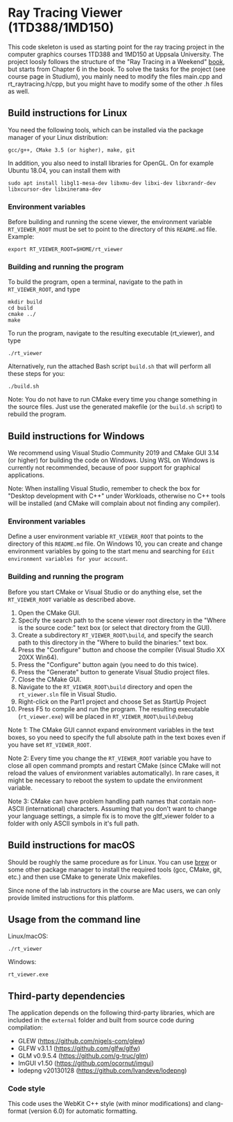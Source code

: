 # Ray Tracing Viewer (1TD388/1MD150)

This code skeleton is used as starting point for the ray tracing project in the computer graphics courses 1TD388 and 1MD150 at Uppsala University. The project loosly follows the structure of the "Ray Tracing in a Weekend" [book](https://raytracing.github.io/books/RayTracingInOneWeekend.html), but starts from Chapter 6 in the book. To solve the tasks for the project (see course page in Studium), you mainly need to modify the files main.cpp and rt_raytracing.h/cpp, but you might have to modify some of the other .h files as well.


## Build instructions for Linux

You need the following tools, which can be installed via the package manager of your Linux distribution:

    gcc/g++, CMake 3.5 (or higher), make, git

In addition, you also need to install libraries for OpenGL. On for example Ubuntu 18.04, you can install them with

    sudo apt install libgl1-mesa-dev libxmu-dev libxi-dev libxrandr-dev libxcursor-dev libxinerama-dev


### Environment variables

Before building and running the scene viewer, the environment variable `RT_VIEWER_ROOT` must be set to point to the directory of this `README.md` file. Example:

    export RT_VIEWER_ROOT=$HOME/rt_viewer


### Building and running the program

To build the program, open a terminal, navigate to
the path in `RT_VIEWER_ROOT`, and type

    mkdir build
    cd build
    cmake ../
    make

To run the program, navigate to the resulting executable (rt_viewer), and type

    ./rt_viewer

Alternatively, run the attached Bash script `build.sh` that will perform all these steps for you:

    ./build.sh

Note: You do not have to run CMake every time you change something in the source files. Just use the generated makefile (or the `build.sh` script) to rebuild the program.


## Build instructions for Windows

We recommend using Visual Studio Community 2019 and CMake GUI 3.14 (or higher) for building the code on Windows. Using WSL on Windows is currently not recommended, because of poor support for graphical applications.

Note: When installing Visual Studio, remember to check the box for "Desktop development with C++" under Workloads, otherwise no C++ tools will be installed (and CMake will complain about not finding any compiler). 


### Environment variables

Define a user environment variable `RT_VIEWER_ROOT` that points to the directory of this `README.md` file. On Windows 10, you can create and change environment variables by going to the start menu and searching for `Edit environment variables for your account`.


### Building and running the program

Before you start CMake or Visual Studio or do anything else, set the `RT_VIEWER_ROOT` variable as described above.

1. Open the CMake GUI.
2. Specify the search path to the scene viewer root directory in the "Where is the source code:" text box (or select that directory from the GUI).
3. Create a subdirectory `RT_VIEWER_ROOT\build`, and specify the search path to this directory in the "Where to build the binaries:" text box.
4. Press the "Configure" button and choose the compiler (Visual Studio XX 20XX Win64).
5. Press the "Configure" button again (you need to do this twice).
6. Press the "Generate" button to generate Visual Studio project
   files.
7. Close the CMake GUI.
8. Navigate to the `RT_VIEWER_ROOT\build` directory and
   open the `rt_viewer.sln` file in Visual Studio.
9. Right-click on the Part1 project and choose Set as StartUp Project
10. Press F5 to compile and run the program. The resulting executable (`rt_viewer.exe`) will be placed in `RT_VIEWER_ROOT\build\Debug`

Note 1: The CMake GUI cannot expand environment variables in the text boxes, so you need to specify the full absolute path in the text boxes even if you have set `RT_VIEWER_ROOT`.

Note 2: Every time you change the `RT_VIEWER_ROOT` variable you have to close all open command prompts and restart CMake (since CMake will not reload the values of environment variables automatically). In rare cases, it might be necessary to reboot the system to update the environment variable.

Note 3: CMake can have problem handling path names that contain non-ASCII (international) characters. Assuming that you don't want to change your language settings, a simple fix is to move the gltf_viewer folder to a folder with only ASCII symbols in it's full path.


## Build instructions for macOS

Should be roughly the same procedure as for Linux. You can use [brew](https://brew.sh/) or some other package manager to install the required tools (gcc, CMake, git, etc.) and then use CMake to generate Unix makefiles.

Since none of the lab instructors in the course are Mac users, we can only provide limited instructions for this platform.


## Usage from the command line

Linux/macOS:

    ./rt_viewer

Windows:

    rt_viewer.exe


## Third-party dependencies

The application depends on the following third-party libraries, which are included in the `external` folder and built from source code during compilation:

- GLEW (https://github.com/nigels-com/glew)
- GLFW v3.1.1 (https://github.com/glfw/glfw)
- GLM v0.9.5.4 (https://github.com/g-truc/glm)
- ImGUI v1.50 (https://github.com/ocornut/imgui)
- lodepng v20130128 (https://github.com/lvandeve/lodepng)


### Code style

This code uses the WebKit C++ style (with minor modifications) and clang-format (version 6.0) for automatic formatting.
